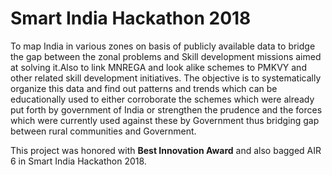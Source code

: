 # Smart India Hackathon 2018

To map India in various zones on basis of publicly available data to bridge the gap between the zonal problems and Skill development missions aimed at solving it.Also to link MNREGA and look alike schemes to PMKVY and other related skill development initiatives. 
The objective is to systematically organize this data and find out patterns and trends which can be educationally used to either corroborate the schemes which were already put forth by government of India or strengthen the prudence and the forces which were currently used against these by Government thus bridging gap between rural communities and Government.

This project was honored with **Best Innovation Award** and also bagged AIR 6 in Smart India Hackathon 2018.

